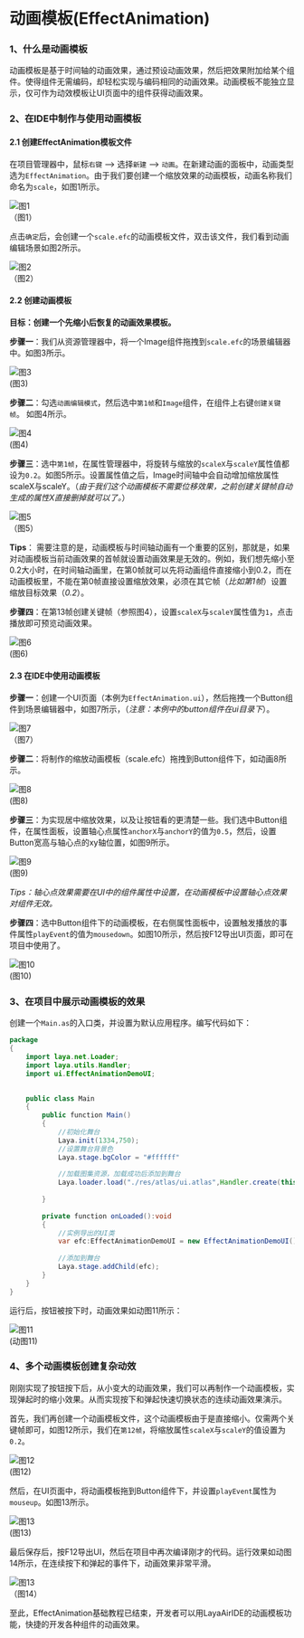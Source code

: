 

# 动画模板(EffectAnimation)

### 1、什么是动画模板

动画模板是基于时间轴的动画效果，通过预设动画效果，然后把效果附加给某个组件。使得组件无需编码，却轻松实现与编码相同的动画效果。动画模板不能独立显示，仅可作为动效模板让UI页面中的组件获得动画效果。



### 2、在IDE中制作与使用动画模板

#### 2.1 创建EffectAnimation模板文件

在项目管理器中，鼠标`右键` --> 选择`新建` --> `动画`。在新建动画的面板中，动画类型选为`EffectAnimation`。由于我们要创建一个缩放效果的动画模板，动画名称我们命名为`scale`，如图1所示。

![图1](img/1.png) <br />（图1）

点击`确定`后，会创建一个`scale.efc`的动画模板文件，双击该文件，我们看到动画编辑场景如图2所示。

![图2](img/2.png) <br />（图2）



#### 2.2 创建动画模板

**目标：创建一个先缩小后恢复的动画效果模板。**

**步骤一**：我们从资源管理器中，将一个Image组件拖拽到`scale.efc`的场景编辑器中。如图3所示。

![图3](img/3.png) <br /> (图3)



**步骤二**：勾选`动画编辑模式`，然后选中`第1帧`和`Image`组件，在组件上右键`创建关键帧`。 如图4所示。

![图4](img/4.png) <br />(图4)



**步骤三**：选中`第1帧`，在属性管理器中，将旋转与缩放的`scaleX`与`scaleY`属性值都设为`0.2`。如图5所示。设置属性值之后，Image时间轴中会自动增加缩放属性scaleX与scaleY。（*由于我们这个动画模板不需要位移效果，之前创建关键帧自动生成的属性X直接删掉就可以了。*）

![图5](img/5.png) <br />（图5）

**Tips**： 需要注意的是，动画模板与时间轴动画有一个重要的区别，那就是，如果对动画模板当前动画效果的首帧就设置动画效果是无效的。例如，我们想先缩小至0.2大小时，在时间轴动画里，在第0帧就可以先将动画组件直接缩小到0.2，而在动画模板里，不能在第0帧直接设置缩放效果，必须在其它帧（*比如第1帧*）设置缩放目标效果（*0.2*）。



**步骤四**：在第13帧创建关键帧（参照图4），设置`scaleX`与`scaleY`属性值为`1`，点击播放即可预览动画效果。

![图6](img/6.png) <br /> (图6)



#### 2.3 在IDE中使用动画模板

**步骤一**：创建一个UI页面（本例为`EffectAnimation.ui`），然后拖拽一个Button组件到场景编辑器中，如图7所示，（*注意：本例中的button组件在ui目录下*）。

![图7](img/7.png) <br /> （图7）



**步骤二**：将制作的缩放动画模板（scale.efc）拖拽到Button组件下，如动画8所示。

![图8](img/8.gif)<br />(图8) 



**步骤三**：为实现居中缩放效果，以及让按钮看的更清楚一些。我们选中Button组件，在属性面板，设置轴心点属性`anchorX`与`anchorY`的值为`0.5`，然后，设置Button宽高与轴心点的xy轴位置，如图9所示。

![图9](img/9.png)<br> (图9)

*Tips：轴心点效果需要在UI中的组件属性中设置，在动画模板中设置轴心点效果对组件无效。*



**步骤四**：选中Button组件下的动画模板，在右侧属性面板中，设置触发播放的事件属性`playEvent`的值为`mousedown`。如图10所示，然后按F12导出UI页面，即可在项目中使用了。

![图10](img/10.png) <br />(图10)





### 3、在项目中展示动画模板的效果

创建一个`Main.as`的入口类，并设置为默认应用程序。编写代码如下：



```java
package
{
	import laya.net.Loader;
	import laya.utils.Handler;
	import ui.EffectAnimationDemoUI;

	
	public class Main
	{
		public function Main()
		{
			//初始化舞台
			Laya.init(1334,750);
			//设置舞台背景色
			Laya.stage.bgColor = "#ffffff"    
			
			//加载图集资源，加载成功后添加到舞台
			Laya.loader.load("./res/atlas/ui.atlas",Handler.create(this,onLoaded));
			
		}
		
		private function onLoaded():void
		{	
			//实例导出的UI类
			var efc:EffectAnimationDemoUI = new EffectAnimationDemoUI();
			
			//添加到舞台
			Laya.stage.addChild(efc);
		}
	}
}
```

运行后，按钮被按下时，动画效果如动图11所示：

![图11](img/11.gif) <br /> (动图11)



### 4、多个动画模板创建复杂动效

刚刚实现了按钮按下后，从小变大的动画效果，我们可以再制作一个动画模板，实现弹起时的缩小效果。从而实现按下和弹起快速切换状态的连续动画效果演示。

首先，我们再创建一个动画模板文件，这个动画模板由于是直接缩小。仅需两个关键帧即可，如图12所示，我们在`第12帧`，将缩放属性`scaleX`与`scaleY`的值设置为`0.2`。

![图12](img/12.png) <br /> (图12)



然后，在UI页面中，将动画模板拖到Button组件下，并设置`playEvent`属性为`mouseup`。如图13所示。

![图13](img/13.png) <br /> (图13)



最后保存后，按F12导出UI，然后在项目中再次编译刚才的代码。运行效果如动图14所示，在连续按下和弹起的事件下，动画效果非常平滑。

![图13](img/14.gif) <br /> （图14）

 

至此，EffectAnimation基础教程已结束，开发者可以用LayaAirIDE的动画模板功能，快捷的开发各种组件的动画效果。



